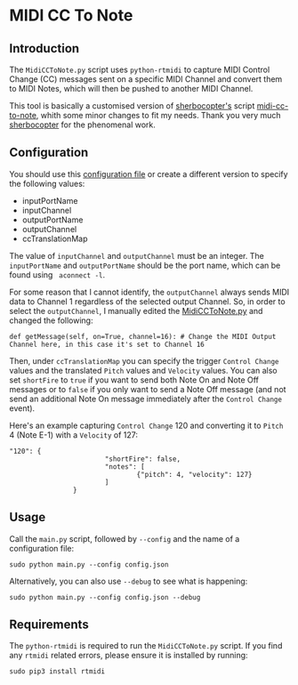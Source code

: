 # MIDI CC To Note

## Introduction

The `MidiCCToNote.py` script uses `python-rtmidi` to capture MIDI Control Change (CC) messages sent on a specific MIDI Channel and convert them to MIDI Notes, which will then be pushed to another MIDI Channel.

This tool is basically a customised version of [sherbocopter's](https://github.com/sherbocopter/midi-cc-to-note) script [midi-cc-to-note](https://github.com/sherbocopter/midi-cc-to-note), whith some minor changes to fit my needs. Thank you very much [sherbocopter](https://github.com/sherbocopter) for the phenomenal work.

## Configuration

You should use this [configuration file](https://github.com/RowdyVoyeur/midi-tools/blob/main/cc-to-note/config.json) or create a different version to specify the following values:

- inputPortName
- inputChannel
- outputPortName
- outputChannel
- ccTranslationMap

The value of `inputChannel` and `outputChannel` must be an integer. The `inputPortName` and `outputPortName` should be the port name, which can be found using ` aconnect -l`.

For some reason that I cannot identify, the `outputChannel` always sends MIDI data to Channel 1 regardless of the selected output Channel. So, in order to select the `outputChannel`, I manually edited the [MidiCCToNote.py](https://github.com/RowdyVoyeur/midi-tools/blob/main/cc-to-note/MidiCCToNote.py) and changed the following:

```
def getMessage(self, on=True, channel=16): # Change the MIDI Output Channel here, in this case it's set to Channel 16
```

Then, under `ccTranslationMap` you can specify the trigger `Control Change` values and the translated `Pitch` values and `Velocity` values. You can also set `shortFire` to `true` if you want to send both Note On and Note Off messages or to `false` if you only want to send a Note Off message (and not send an additional Note On message immediately after the `Control Change` event).

Here's an example capturing `Control Change` 120 and converting it to `Pitch` 4 (Note E-1) with a `Velocity` of 127:
```
"120": {
                        "shortFire": false,
                        "notes": [
                                {"pitch": 4, "velocity": 127}
                        ]
                }
```

## Usage

Call the `main.py` script, followed by `--config` and the name of a configuration file:

```
sudo python main.py --config config.json
```
Alternatively, you can also use `--debug` to see what is happening:
```
sudo python main.py --config config.json --debug
```

## Requirements

The `python-rtmidi` is required to run the `MidiCCToNote.py` script. If you find any `rtmidi` related errors, please ensure it is installed by running:
```
sudo pip3 install rtmidi
```

